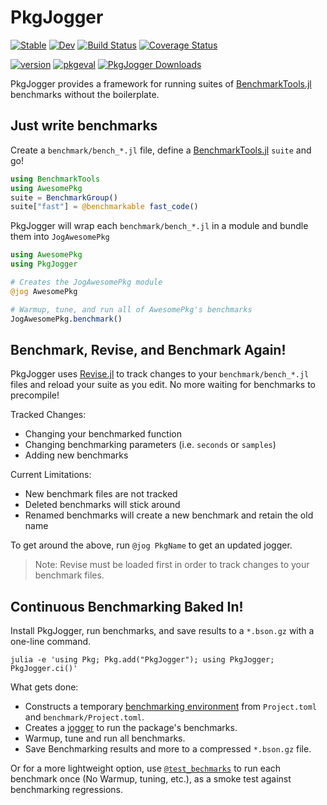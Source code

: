 # PkgJogger

[![Stable](https://img.shields.io/badge/docs-stable-blue.svg)](https://awadell1.github.io/PkgJogger.jl/stable)
[![Dev](https://img.shields.io/badge/docs-dev-blue.svg)](https://awadell1.github.io/PkgJogger.jl/dev)
[![Build Status](https://github.com/awadell1/PkgJogger.jl/workflows/CI/badge.svg)](https://github.com/awadell1/PkgJogger.jl/actions)
[![Coverage Status](https://coveralls.io/repos/github/awadell1/PkgJogger.jl/badge.svg?branch=main)](https://coveralls.io/github/awadell1/PkgJogger.jl?branch=main)

[![version](https://juliahub.com/docs/PkgJogger/version.svg)](https://juliahub.com/ui/Packages/PkgJogger/AaLEJ)
[![pkgeval](https://juliaci.github.io/NanosoldierReports/pkgeval_badges/P/PkgJogger.svg)](https://juliaci.github.io/NanosoldierReports/pkgeval_badges/report.html)
[![PkgJogger Downloads](https://shields.io/endpoint?url=https://pkgs.genieframework.com/api/v1/badge/PkgJogger&style=flat&label=Downloads)](https://pkgs.genieframework.com?packages=PkgJogger)


PkgJogger provides a framework for running suites of
[BenchmarkTools.jl](https://github.com/JuliaCI/BenchmarkTools.jl) benchmarks
without the boilerplate.

## Just write benchmarks

Create a `benchmark/bench_*.jl` file, define a
[BenchmarkTools.jl](https://github.com/JuliaCI/BenchmarkTools.jl) `suite` and
go!

```julia
using BenchmarkTools
using AwesomePkg
suite = BenchmarkGroup()
suite["fast"] = @benchmarkable fast_code()
```

PkgJogger will wrap each `benchmark/bench_*.jl` in a module and bundle them into `JogAwesomePkg`

```julia
using AwesomePkg
using PkgJogger

# Creates the JogAwesomePkg module
@jog AwesomePkg

# Warmup, tune, and run all of AwesomePkg's benchmarks
JogAwesomePkg.benchmark()
```

## Benchmark, Revise, and Benchmark Again!

PkgJogger uses [Revise.jl](https://github.com/timholy/Revise.jl) to track
changes to your `benchmark/bench_*.jl` files and reload your suite as you edit.
No more waiting for benchmarks to precompile!

Tracked Changes:

- Changing your benchmarked function
- Changing benchmarking parameters (i.e. `seconds` or `samples`)
- Adding new benchmarks

Current Limitations:

- New benchmark files are not tracked
- Deleted benchmarks will stick around
- Renamed benchmarks will create a new benchmark and retain the old name

To get around the above, run `@jog PkgName` to get an updated jogger.

> Note: Revise must be loaded first in order to track changes to your benchmark files.

## Continuous Benchmarking Baked In!

Install PkgJogger, run benchmarks, and save results to a `*.bson.gz` with a
one-line command.

```shell
julia -e 'using Pkg; Pkg.add("PkgJogger"); using PkgJogger; PkgJogger.ci()'
```

What gets done:

- Constructs a temporary
  [benchmarking environment](https://awadell1.github.io/PkgJogger.jl/stable/ci/#Isolated-Benchmarking-Environment)
  from `Project.toml` and `benchmark/Project.toml`.
- Creates a [jogger](https://awadell1.github.io/PkgJogger.jl/stable/jogger/)
  to run the package's benchmarks.
- Warmup, tune and run all benchmarks.
- Save Benchmarking results and more to a compressed `*.bson.gz` file.

Or for a more lightweight option, use
[`@test_bechmarks`](https://awadell1.github.io/PkgJogger.jl/stable/ci/#Testing-Benchmarks)
to run each benchmark once (No Warmup, tuning, etc.), as a smoke test
against benchmarking regressions.
